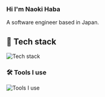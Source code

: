 ### Hi I'm Naoki Haba

A software engineer based in Japan.

## 🔭 Tech stack

![Tech stack](https://skillicons.dev/icons?i=nodejs,js,ts,vue,pinia,nuxt,vuetify,nestjs,react)

### 🛠 Tools I use

![Tools I use](https://skillicons.dev/icons?i=vscode,pnpm,vite,vercel,git,github,postman,discord)


